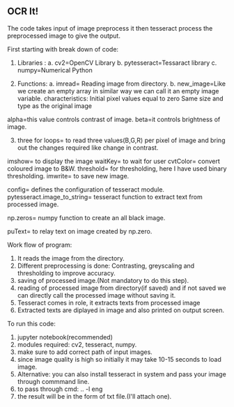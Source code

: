 
OCR It! 
------------------------------------------------------------------------
The code takes input of image preprocess it then tesseract process the preprocessed image to give the output.

First starting with break down of code:
1. Libraries :
a. cv2=OpenCV Library
b. pytesseract=Tessaract library
c. numpy=Numerical Python

2. Functions:
a. imread= Reading image from directory.
b. new_image=Like we create an empty array in similar way we can call it an empty image variable.
characteristics: Initial pixel values equal to zero
Same size and type as the original image

alpha=this value controls contrast of image.
beta=it controls brightness of image.

3. three for loops= to read three values(B,G,R) per pixel of image and bring out the changes required like change in contrast.

imshow= to display the image
waitKey= to wait for user 
cvtColor= convert coloured image to B&W.
threshold= for thresholding, here I have used binary thresholding.
imwrite= to save new image.

config= defines the configuration of tesseract module.
pytesseract.image_to_string= tesseract function to extract text from processed image.

np.zeros= numpy function to create an all black image. 

puText= to relay text on image created by np.zero.

Work flow of program:
1. It reads the image from the directory.
2. Different preprocessing is done: Contrasting, greyscaling and thresholding to improve accuracy.
3. saving of processed image.(Not mandatory to do this step).
4. reading of processed image from directory(if saved) and if not saved we can directly call the processed image without saving it.
5. Tesseract comes in role, it extracts texts from processed image 
6. Extracted texts are diplayed in image and also printed on output screen.


To run this code:
1. jupyter notebook(recommended)
2. modules required: cv2, tesseract, numpy.
3. make sure to add correct path of input images.
4. since image quality is high so initially it may take 10-15 seconds to load image.
5. Alternative: you can also install tesseract in system and pass your image through commmand line.
6. to pass through cmd: <file name><space> ..<output file name> -l eng 
7. the result will be in the form of txt file.(I'll attach one).
